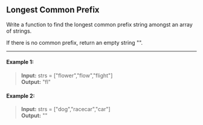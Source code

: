 ## Longest Common Prefix

Write a function to find the longest common prefix string amongst an array of strings.

If there is no common prefix, return an empty string "".

---

#### Example 1:
> **Input:** strs = ["flower","flow","flight"]<br>
> **Output:** "fl"

#### Example 2:
> **Input:** strs = ["dog","racecar","car"]<br>
> **Output:** ""
